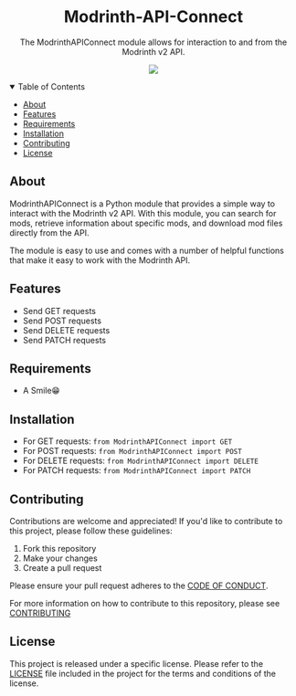 <h1 align="center">Modrinth-API-Connect</h1>
<p align="center">The ModrinthAPIConnect module allows for interaction to and from the Modrinth v2 API.</p>

<p align="center">
<!-- <img src="https://img.shields.io/badge/<LABEL>-<MESSAGE>-<COLOR>?style=<STYLE>&logo=<LOGO>"/> -->
<img src="https://img.shields.io/badge/Python-3.11.0-blue?style=Flat&logo=python"/>
</p>

<details open>
<summary>Table of Contents</summary>

- [About](#about)
- [Features](#features)
- [Requirements](#requirements)
- [Installation](#installation)
- [Contributing](#contributing)
- [License](#license)

</details>

## About

ModrinthAPIConnect is a Python module that provides a simple way to interact with the Modrinth v2 API. With this module, you can search for mods, retrieve information about specific mods, and download mod files directly from the API.

The module is easy to use and comes with a number of helpful functions that make it easy to work with the Modrinth API.

## Features

- Send GET requests
- Send POST requests
- Send DELETE requests
- Send PATCH requests

## Requirements

- A Smile😁

## Installation

- For GET requests: `from ModrinthAPIConnect import GET`
- For POST requests: `from ModrinthAPIConnect import POST`
- For DELETE requests: `from ModrinthAPIConnect import DELETE`
- For PATCH requests: `from ModrinthAPIConnect import PATCH`


## Contributing

Contributions are welcome and appreciated! If you'd like to contribute to this project, please follow these guidelines:

1. Fork this repository
2. Make your changes
3. Create a pull request

Please ensure your pull request adheres to the [CODE OF CONDUCT](CODE_OF_CONDUCT.md).

For more information on how to contribute to this repository, please see [CONTRIBUTING](CONTRIBUTING.md)

## License

This project is released under a specific license. Please refer to the [LICENSE](LICENSE) file included in the project for the terms and conditions of the license.
